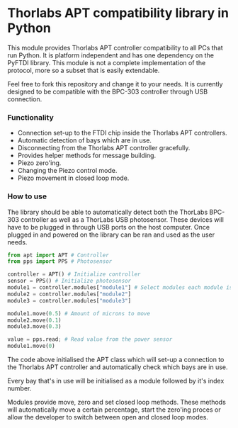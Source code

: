 # Thorlabs APT compatibility library in Python

This module provides Thorlabs APT controller compatibility to all PCs that run Python.
It is platform independent and has one dependency on the PyFTDI library. This
module is not a complete implementation of the protocol, more so a subset that is
easily extendable. 

Feel free to fork this repository and change it to your needs. It is currently
designed to be compatible with the BPC-303 controller through USB connection.

### Functionality
* Connection set-up to the FTDI chip inside the Thorlabs APT controllers.
* Automatic detection of bays which are in use.
* Disconnecting from the Thorlabs APT controller gracefully.
* Provides helper methods for message building.
* Piezo zero'ing.
* Changing the Piezo control mode.
* Piezo movement in closed loop mode.

### How to use

The library should be able to automatically detect both the ThorLabs BPC-303 controller as well as a ThorLabs USB photosensor. These devices will have to be plugged in through USB ports on the host computer. Once plugged in and powered on the library can be ran and used as the user needs.

```python
from apt import APT # Controller
from pps import PPS # Photosensor

controller = APT() # Initialize controller
sensor = PPS() # Initialize photosensor
module1 = controller.modules["module1"] # Select modules each module is initialised as moduleX where X is the module number
module2 = controller.modules["module2"]
module3 = controller.modules["module3"]

module1.move(0.5) # Amount of microns to move
module2.move(0.1)
module3.move(0.3)

value = pps.read; # Read value from the power sensor
module1.move(0)
```

The code above initialised the APT class which will set-up a connection to
the Thorlabs APT controller and automatically check which bays are in use.

Every bay that's in use will be initialised as a module followed by it's
index number.

Modules provide move, zero and set closed loop methods. These methods will
automatically move a certain percentage, start the zero'ing proces or allow
the developer to switch between open and closed loop modes.
